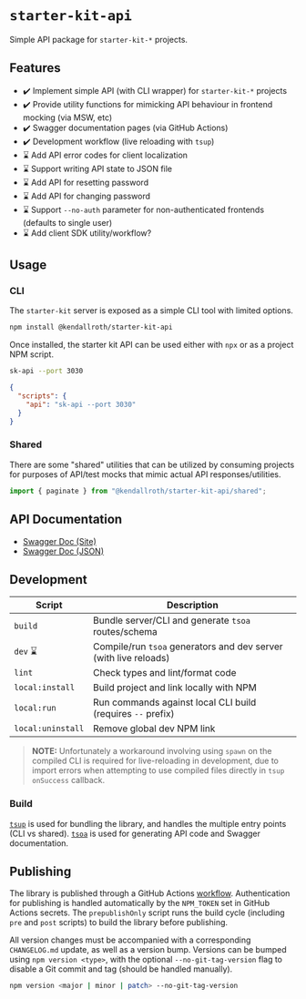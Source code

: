 # `starter-kit-api`

Simple API package for `starter-kit-*` projects.

## Features

- ✔️ Implement simple API (with CLI wrapper) for `starter-kit-*` projects
- ✔️ Provide utility functions for mimicking API behaviour in frontend mocking (via MSW, etc)
- ✔️ Swagger documentation pages (via GitHub Actions)
- ✔️ Development workflow (live reloading with `tsup`)
- ⌛ Add API error codes for client localization
- ⌛ Support writing API state to JSON file
- ⌛ Add API for resetting password
- ⌛ Add API for changing password
- ⌛ Support `--no-auth` parameter for non-authenticated frontends (defaults to single user)
- ⌛ Add client SDK utility/workflow?

## Usage

### CLI

The `starter-kit` server is exposed as a simple CLI tool with limited options.

```sh
npm install @kendallroth/starter-kit-api
```

Once installed, the starter kit API can be used either with `npx` or as a project NPM script.

```sh
sk-api --port 3030
```

```json
{
  "scripts": {
    "api": "sk-api --port 3030"
  }
}
```

### Shared

There are some "shared" utilities that can be utilized by consuming projects for purposes of API/test mocks that mimic actual API responses/utilities.

```ts
import { paginate } from "@kendallroth/starter-kit-api/shared";
```

## API Documentation

- [Swagger Doc (Site)](https://kendallroth.github.io/starter-kit-api/)
- [Swagger Doc (JSON)](./docs/swagger.json)

## Development

| Script | Description |
|--------|-------------|
| `build` | Bundle server/CLI and generate `tsoa` routes/schema
| `dev` ⌛ | Compile/run `tsoa` generators and dev server (with live reloads)
| `lint` | Check types and lint/format code
| `local:install` | Build project and link locally with NPM
| `local:run` | Run commands against local CLI build (requires `--` prefix)
| `local:uninstall` | Remove global dev NPM link

> **NOTE:** Unfortunately a workaround involving using `spawn` on the compiled CLI is required for live-reloading in development, due to import errors when attempting to use compiled files directly in `tsup` `onSuccess` callback.

### Build

[`tsup`](https://tsup.egoist.dev/) is used for bundling the library, and handles the multiple entry points (CLI vs shared). [`tsoa`](https://tsoa-community.github.io/docs/introduction.html) is used for generating API code and Swagger documentation.

## Publishing

The library is published through a GitHub Actions [workflow](./github/workflows/publish.yaml). Authentication for publishing is handled automatically by the `NPM_TOKEN` set in GitHub Actions secrets. The `prepublishOnly` script runs the build cycle (including `pre` and `post` scripts) to build the library before publishing.

All version changes must be accompanied with a corresponding `CHANGELOG.md` update, as well as a version bump. Versions can be bumped using `npm version <type>`, with the optional `--no-git-tag-version` flag to disable a Git commit and tag (should be handled manually).

```sh
npm version <major | minor | patch> --no-git-tag-version
```
